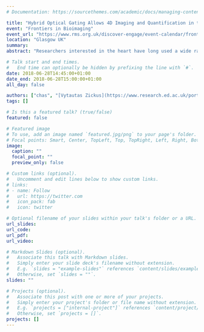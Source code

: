 ```yaml
---
# Documentation: https://sourcethemes.com/academic/docs/managing-content/

title: "Hybrid Optical Gating Allows 4D Imaging and Quantification in the Developing Zebrafish Heart"
event: "Frontiers in Bioimaging"
event_url: "https://www.rms.org.uk/discover-engage/event-calendar/frontiers-in-bioimaging-2018.html"
location: "Glasgow UK"
summary:
abstract: "Researchers interested in the heart have long used a wide range of imaging techniques to see, understand and quantify changes throughout heart development, repair and, in certain species, regeneration. Two major challenges in imaging the heart are the contrasting problems of high-frequency heart beating and low-frequency morphological changes. We have previously demonstrated how using prospective optical gating, in combination with light-sheet microscopy, can allow the synchronised capture of 3D images of the ınvivo beating zebrafish heart. However, prospective optical gating alone is limited to snapshots of the heart at chosen target heartbeat phases and only over the scale of tens of minutes.  We have now developed hybrid prospective-retrospective optical gating technologies that we are using in combination with light-sheet microscopy to enable a range of 3D+time and 3D-timelapse imaging experiments. Here we will demonstrate several key areas where we have begun to exploit these technologies to further describe and understand cardiac function and dynamics.  By incorporating these non-invasive optical gating methods with micro particle image velocimetry ($μ$PIV) we can achieve 3D+time resolved imaging of blood flow in the beating zebrafish heart. We use red blood cells as natural tracer particles from which we obtain instantaneous measurements of velocity from light-sheet images. Statistically combining and analysing this data, we can begin to both quantify and fully understand fluid-structure interaction in the developing zebrafish heart.  Further, our hybrid prospective-retrospective optical gating technology allows us to carry out 24+ hour, ınvivo, 3D-timelapse imaging of the computationally `frozen' heart across developmental stages, eg heart looping, and throughout injury response and repair. Imaging across these timescales is not possible with prospective optical gating alone and phase-locked timelapse imaging is not possible using retrospective optical gating alone: only with our hybrid system are such longitudinal studies possible. Our hybrid prospective-retrospective optical gating system allows researchers to study and understand cardiac development and repair without the use of chemicals or optogenetics to stop or modify the natural heart beating.  Combining these powerful techniques produces a hybrid prospective-retrospective optical gating microscopy framework that we are now beginning to use to fully describe cardiac development, dynamics and repair as never before accomplished."

# Talk start and end times.
#   End time can optionally be hidden by prefixing the line with `#`.
date: 2018-06-28T14:45:00+01:00
date_end: 2018-06-28T15:00:00+01:00
all_day: false

authors: ["chas", "[Vytautas Zickus](https://www.research.ed.ac.uk/portal/en/persons/vytautas-zickus(f9d48799-bd00-4115-a299-f2129639867b).html)", "[Charlotte Buckley](https://pureportal.strath.ac.uk/en/persons/charlotte-buckley)", "[Finnius A. Bruton](https://www.ed.ac.uk/profile/finnius-bruton)", "[Aryan K. Baghbadrani](https://www.ed.ac.uk/profile/aryan-baghbadrani)", "[John J. Mullins](https://www.research.ed.ac.uk/portal/en/persons/john-mullins(adadba07-5194-4199-94fa-4ce1307d782d).html)", "[Martin A. Denvir](https://www.ed.ac.uk/profile/martin-denvir)", "[Jonathan M. Taylor](https://www.gla.ac.uk/schools/physics/staff/jonathantaylor/)"]
tags: []

# Is this a featured talk? (true/false)
featured: false

# Featured image
# To use, add an image named `featured.jpg/png` to your page's folder.
# Focal points: Smart, Center, TopLeft, Top, TopRight, Left, Right, BottomLeft, Bottom, BottomRight.
image:
  caption: ""
  focal_point: ""
  preview_only: false

# Custom links (optional).
#   Uncomment and edit lines below to show custom links.
# links:
# - name: Follow
#   url: https://twitter.com
#   icon_pack: fab
#   icon: twitter

# Optional filename of your slides within your talk's folder or a URL.
url_slides:
url_code:
url_pdf:
url_video:

# Markdown Slides (optional).
#   Associate this talk with Markdown slides.
#   Simply enter your slide deck's filename without extension.
#   E.g. `slides = "example-slides"` references `content/slides/example-slides.md`.
#   Otherwise, set `slides = ""`.
slides: ""

# Projects (optional).
#   Associate this post with one or more of your projects.
#   Simply enter your project's folder or file name without extension.
#   E.g. `projects = ["internal-project"]` references `content/project/deep-learning/index.md`.
#   Otherwise, set `projects = []`.
projects: []
---
```


